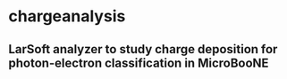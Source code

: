 # chargeanalysis
## LarSoft analyzer to study charge deposition for photon-electron classification in MicroBooNE
